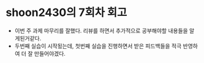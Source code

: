 # shoon2430의 7회차 회고

* 이번 주 과제 마무리를 잘했다. 리뷰를 하면서 추가적으로 공부해야할 내용들을 알게된거같다.
* 두번째 실습이 시작됬는데, 첫번째 실습을 진행하면서 받은 피드백들을 적극 반영하여 더 잘 만들어야겠다.

